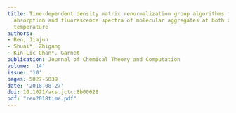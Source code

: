 ```yaml
---
title: Time-dependent density matrix renormalization group algorithms for nearly exact
  absorption and fluorescence spectra of molecular aggregates at both zero and finite
  temperature
authors:
- Ren, Jiajun
- Shuai*, Zhigang
- Kin-Lic Chan*, Garnet
publication: Journal of Chemical Theory and Computation
volume: '14'
issue: '10'
pages: 5027-5039
date: '2018-08-27'
doi: 10.1021/acs.jctc.8b00628
pdf: "ren2018time.pdf"
---
```

